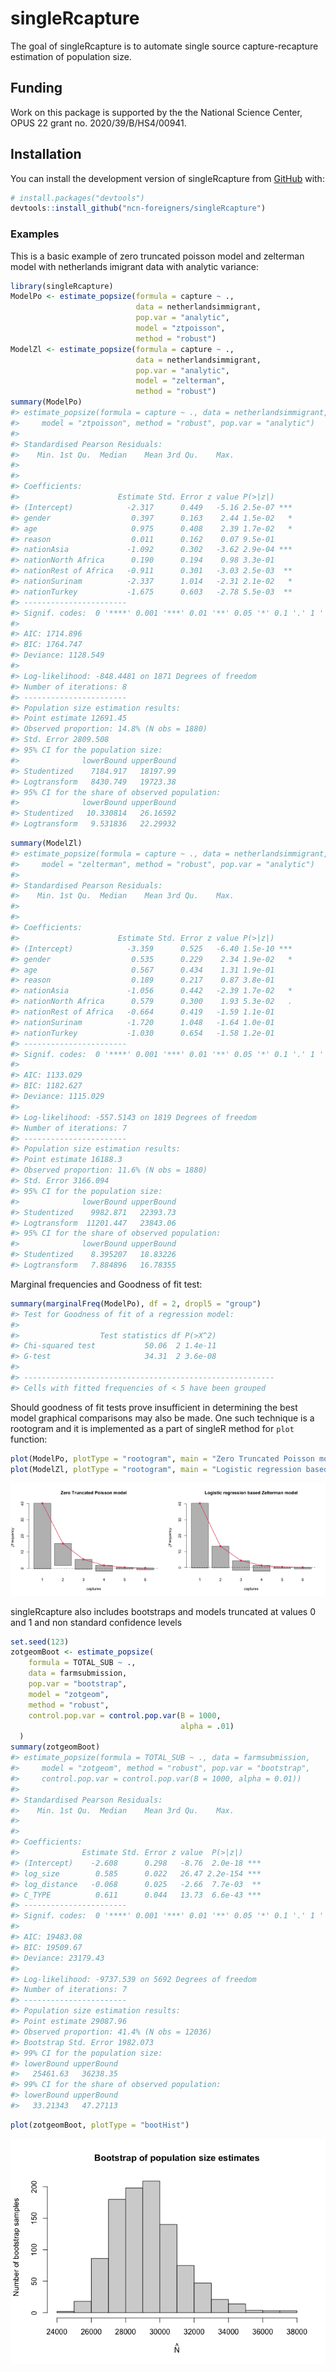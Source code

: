
<!-- README.md is generated from README.Rmd. Please edit that file -->

# singleRcapture

<!-- badges: start -->
<!-- badges: end -->

The goal of singleRcapture is to automate single source
capture-recapture estimation of population size.

## Funding

Work on this package is supported by the the National Science Center,
OPUS 22 grant no. 2020/39/B/HS4/00941.

## Installation

You can install the development version of singleRcapture from
[GitHub](https://github.com/ncn-foreigners/singleRcapture) with:

``` r
# install.packages("devtools")
devtools::install_github("ncn-foreigners/singleRcapture")
```

### Examples

This is a basic example of zero truncated poisson model and zelterman
model with netherlands imigrant data with analytic variance:

``` r
library(singleRcapture)
ModelPo <- estimate_popsize(formula = capture ~ .,
                            data = netherlandsimmigrant,
                            pop.var = "analytic",
                            model = "ztpoisson",
                            method = "robust")
ModelZl <- estimate_popsize(formula = capture ~ .,
                            data = netherlandsimmigrant,
                            pop.var = "analytic",
                            model = "zelterman",
                            method = "robust")
summary(ModelPo)
#> estimate_popsize(formula = capture ~ ., data = netherlandsimmigrant, 
#>     model = "ztpoisson", method = "robust", pop.var = "analytic")
#> 
#> Standardised Pearson Residuals:
#>    Min. 1st Qu.  Median    Mean 3rd Qu.    Max. 
#>                                                 
#> 
#> Coefficients:
#>                      Estimate Std. Error z value P(>|z|)    
#> (Intercept)            -2.317      0.449   -5.16 2.5e-07 ***
#> gender                  0.397      0.163    2.44 1.5e-02   *
#> age                     0.975      0.408    2.39 1.7e-02   *
#> reason                  0.011      0.162    0.07 9.5e-01    
#> nationAsia             -1.092      0.302   -3.62 2.9e-04 ***
#> nationNorth Africa      0.190      0.194    0.98 3.3e-01    
#> nationRest of Africa   -0.911      0.301   -3.03 2.5e-03  **
#> nationSurinam          -2.337      1.014   -2.31 2.1e-02   *
#> nationTurkey           -1.675      0.603   -2.78 5.5e-03  **
#> -----------------------
#> Signif. codes:  0 '****' 0.001 '***' 0.01 '**' 0.05 '*' 0.1 '.' 1 ' '
#> 
#> AIC: 1714.896
#> BIC: 1764.747
#> Deviance: 1128.549
#> 
#> Log-likelihood: -848.4481 on 1871 Degrees of freedom 
#> Number of iterations: 8
#> -----------------------
#> Population size estimation results: 
#> Point estimate 12691.45
#> Observed proportion: 14.8% (N obs = 1880)
#> Std. Error 2809.508
#> 95% CI for the population size:
#>              lowerBound upperBound
#> Studentized    7184.917   18197.99
#> Logtransform   8430.749   19723.38
#> 95% CI for the share of observed population:
#>              lowerBound upperBound
#> Studentized   10.330814   26.16592
#> Logtransform   9.531836   22.29932
```

``` r
summary(ModelZl)
#> estimate_popsize(formula = capture ~ ., data = netherlandsimmigrant, 
#>     model = "zelterman", method = "robust", pop.var = "analytic")
#> 
#> Standardised Pearson Residuals:
#>    Min. 1st Qu.  Median    Mean 3rd Qu.    Max. 
#>                                                 
#> 
#> Coefficients:
#>                      Estimate Std. Error z value P(>|z|)    
#> (Intercept)            -3.359      0.525   -6.40 1.5e-10 ***
#> gender                  0.535      0.229    2.34 1.9e-02   *
#> age                     0.567      0.434    1.31 1.9e-01    
#> reason                  0.189      0.217    0.87 3.8e-01    
#> nationAsia             -1.056      0.442   -2.39 1.7e-02   *
#> nationNorth Africa      0.579      0.300    1.93 5.3e-02   .
#> nationRest of Africa   -0.664      0.419   -1.59 1.1e-01    
#> nationSurinam          -1.720      1.048   -1.64 1.0e-01    
#> nationTurkey           -1.030      0.654   -1.58 1.2e-01    
#> -----------------------
#> Signif. codes:  0 '****' 0.001 '***' 0.01 '**' 0.05 '*' 0.1 '.' 1 ' '
#> 
#> AIC: 1133.029
#> BIC: 1182.627
#> Deviance: 1115.029
#> 
#> Log-likelihood: -557.5143 on 1819 Degrees of freedom 
#> Number of iterations: 7
#> -----------------------
#> Population size estimation results: 
#> Point estimate 16188.3
#> Observed proportion: 11.6% (N obs = 1880)
#> Std. Error 3166.094
#> 95% CI for the population size:
#>              lowerBound upperBound
#> Studentized    9982.871   22393.73
#> Logtransform  11201.447   23843.06
#> 95% CI for the share of observed population:
#>              lowerBound upperBound
#> Studentized    8.395207   18.83226
#> Logtransform   7.884896   16.78355
```

Marginal frequencies and Goodness of fit test:

``` r
summary(marginalFreq(ModelPo), df = 2, dropl5 = "group")
#> Test for Goodness of fit of a regression model:
#> 
#>                  Test statistics df P(>X^2)
#> Chi-squared test           50.06  2 1.4e-11
#> G-test                     34.31  2 3.6e-08
#> 
#> --------------------------------------------------------
#> Cells with fitted frequencies of < 5 have been grouped
```

Should goodness of fit tests prove insufficient in determining the best
model graphical comparisons may also be made. One such technique is a
rootogram and it is implemented as a part of singleR method for `plot`
function:

``` r
plot(ModelPo, plotType = "rootogram", main = "Zero Truncated Poisson model")
plot(ModelZl, plotType = "rootogram", main = "Logistic regression based Zelterman model")
```

<img src="man/figures/README-plot-1.png" width="50%" /><img src="man/figures/README-plot-2.png" width="50%" />

singleRcapture also includes bootstraps and models truncated at values 0
and 1 and non standard confidence levels

``` r
set.seed(123)
zotgeomBoot <- estimate_popsize(
    formula = TOTAL_SUB ~ .,
    data = farmsubmission,
    pop.var = "bootstrap",
    model = "zotgeom",
    method = "robust",
    control.pop.var = control.pop.var(B = 1000,
                                      alpha = .01)
  )
summary(zotgeomBoot)
#> estimate_popsize(formula = TOTAL_SUB ~ ., data = farmsubmission, 
#>     model = "zotgeom", method = "robust", pop.var = "bootstrap", 
#>     control.pop.var = control.pop.var(B = 1000, alpha = 0.01))
#> 
#> Standardised Pearson Residuals:
#>    Min. 1st Qu.  Median    Mean 3rd Qu.    Max. 
#>                                                 
#> 
#> Coefficients:
#>              Estimate Std. Error z value  P(>|z|)    
#> (Intercept)    -2.608      0.298   -8.76  2.0e-18 ***
#> log_size        0.585      0.022   26.47 2.2e-154 ***
#> log_distance   -0.068      0.025   -2.66  7.7e-03  **
#> C_TYPE          0.611      0.044   13.73  6.6e-43 ***
#> -----------------------
#> Signif. codes:  0 '****' 0.001 '***' 0.01 '**' 0.05 '*' 0.1 '.' 1 ' '
#> 
#> AIC: 19483.08
#> BIC: 19509.67
#> Deviance: 23179.43
#> 
#> Log-likelihood: -9737.539 on 5692 Degrees of freedom 
#> Number of iterations: 7
#> -----------------------
#> Population size estimation results: 
#> Point estimate 29087.96
#> Observed proportion: 41.4% (N obs = 12036)
#> Bootstrap Std. Error 1982.073
#> 99% CI for the population size:
#> lowerBound upperBound 
#>   25461.63   36238.35 
#> 99% CI for the share of observed population:
#> lowerBound upperBound 
#>   33.21343   47.27113
```

``` r
plot(zotgeomBoot, plotType = "bootHist")
```

<img src="man/figures/README-unnamed-chunk-4-1.png" width="100%" />
